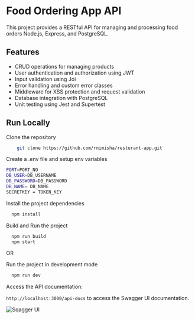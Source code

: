 # Food Ordering App API

This project provides a RESTful API  for managing and processing food orders Node.js, Express, and PostgreSQL.

## Features

- CRUD operations for managing products
- User authentication and authorization using JWT
- Input validation using Joi
- Error handling and custom error classes
- Middleware for XSS protection and request validation
- Database integration with PostgreSQL
- Unit testing using Jest and Supertest



## Run Locally

Clone the repository
```bash
    git clone https://github.com/rnimisha/resturant-app.git
```

Create a .env file and setup env variables
```bash
PORT=PORT_NO
DB_USER=DB_USERNAME
DB_PASSWORD=DB_PASSWORD
DB_NAME= DB_NAME
SECRETKEY = TOKEN_KEY
```
Install the project dependencies

```bash
  npm install 
```
    
Build and Run the project 

```bash
  npm run build
  npm start
```

OR

Run the project in development mode

```bash
  npm run dev
```

Access the API documentation:

`http://localhost:3000/api-docs` to access the Swagger UI documentation.

![Sqagger UI](https://raw.githubusercontent.com/rnimisha/resturant-app/main/src/utils/demo/apidemo.gif)
